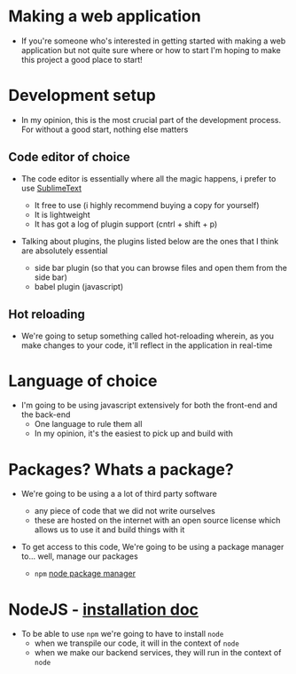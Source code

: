 # Making a web application
* If you're someone who's interested in getting started with making a web application but not quite sure where or how to start I'm hoping to make this project a good place to start!

# Development setup
* In my opinion, this is the most crucial part of the development process. For without a good start, nothing else matters

## Code editor of choice
* The code editor is essentially where all the magic happens, i prefer to use [SublimeText](https://www.sublimetext.com/)
    - It free to use (i highly recommend buying a copy for yourself)
    - It is lightweight
    - It has got a log of plugin support (cntrl + shift + p)

* Talking about plugins, the plugins listed below are the ones that I think are absolutely essential
    - side bar plugin (so that you can browse files and open them from the side bar)
    - babel plugin (javascript)

## Hot reloading
* We're going to setup something called hot-reloading wherein, as you make changes to your code, it'll reflect in the application in real-time

# Language of choice
* I'm going to be using javascript extensively for both the front-end and the back-end
    - One language to rule them all
    - In my opinion, it's the easiest to pick up and build with


# Packages? Whats a package?
* We're going to be using a a lot of third party software
    - any piece of code that we did not write ourselves
    - these are hosted on the internet with an open source license which allows us to use it and build things with it

* To get access to this code, We're going to be using a package manager to... well, manage our packages
    - `npm` [node package manager](https://www.npmjs.com/)


# NodeJS - [installation doc](https://github.com/raghudevan/learn-webapp/blob/master/docs/node/Installation.md)
* To be able to use `npm` we're going to have to install `node`
    - when we transpile our code, it will in the context of `node`
    - when we make our backend services, they will run in the context of `node`